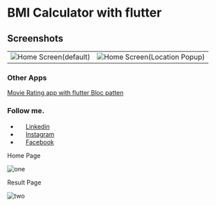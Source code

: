 # BMI Calculator with flutter
## Screenshots
<table style={border:"none"}><tr><td><img src="one.png" alt="Home Screen(default)"/></td><td><img src="two.png" alt="Home Screen(Location Popup)"/></td></tr></table>

### Other Apps
[Movie Rating app with flutter Bloc patten](https://github.com/imSanjaySoni/Movie-Rating-app-with-flutter-Bloc-patten) 

### Follow me.
 - <img src="https://image.flaticon.com/icons/svg/124/124011.svg" height="15" width="15" /> [Linkedin](https://linkedin.com/in/imsanjaysoni)
- <img src="https://image.flaticon.com/icons/svg/2111/2111463.svg" height="15" width="15" />  [Instagram ](https://instagram.com/imsanjaysoni)
- <img src="https://image.flaticon.com/icons/svg/124/124010.svg" height="15" width="15" /> [Facebook ](https://fb.com/imsanjaysoni)


Home Page

![one](https://user-images.githubusercontent.com/74663100/99623283-93799800-2a4d-11eb-839a-dfec9b19a41f.jpg)

Result Page

![two](https://user-images.githubusercontent.com/74663100/99623419-e4898c00-2a4d-11eb-9925-133a304f68c8.jpg)

